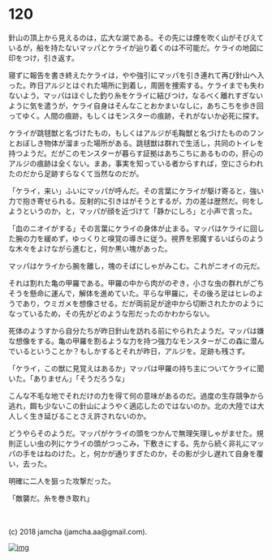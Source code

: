 # 120

針山の頂上から見えるのは，広大な湖である。その先には煙を吹く山がそびえているが，船を持たないマッパとケライが辿り着くのは不可能だ。ケライの地図に印をつけ，引き返す。  

寝ずに報告を書き終えたケライは，やや強引にマッパを引き連れて再び針山へ入った。昨日アルジとはぐれた場所に到着し，周囲を捜索する。ケライまでも失わないよう，マッパはほぐした釣り糸をケライに結びつけ，なるべく離れすぎないように気を遣うが，ケライ自身はそんなことおかまいなしに，あちこちを歩き回ってゆく。人間の痕跡，もしくはモンスターの痕跡，それがないか必死に探す。  

ケライが跳毬獣と名づけたもの，もしくはアルジが毛鞠獣と名づけたもののフンとおぼしき物体が溜まった場所がある。跳毬獣は群れで生活し，共同のトイレを持つようだ。だがこのモンスターが暮らす証拠はあちこちにあるものの，肝心のアルジの痕跡は全くない。まあ，事実を知っている者からすれば，空にさらわれたのだから足跡すらなくて当然なのだが。  

「ケライ，来い」ふいにマッパが呼んだ。その言葉にケライが駆け寄ると，強い力で抱き寄せられる。反射的に引きはがそうとするが，力の差は歴然だ。何をしようというのか，と，マッパが顔を近づけて「静かにしろ」と小声で言った。  

「血のニオイがする」その言葉にケライの身体が止まる。マッパはケライに回した腕の力を緩めず，ゆっくりと嗅覚の導きに従う。視界を邪魔するいばらのような木々をよけながら進むと，何か黒い塊があった。  

マッパはケライから腕を離し，塊のそばにしゃがみこむ。これがニオイの元だ。  

それは割れた亀の甲羅である。甲羅の中から肉がのぞき，小さな虫の群れがごちそうを懸命に運んで，解体を進めていた。平らな甲羅に，その後ろ足はヒレのようであり，ウミガメを想像させる。だが両前足が途中から切断されたかのようになっているため，その先がどのような形だったのかわからない。  

死体のようすから自分たちが昨日針山を訪れる前にやられたようだ。マッパは嫌な想像をする。亀の甲羅を割るような力を持つ強力なモンスターがこの森に潜んでいるということか？もしかするとそれが昨日，アルジを。足跡も残さず。  

「ケライ，この獣に見覚えはあるか」マッパは甲羅の持ち主についてケライに聞いた。「ありません」「そうだろうな」  

こんな不毛な地でそれだけの力を得て何の意味があるのだ。過度の生存競争から逃れ，餌も少ないこの針山にようやく適応したのではないのか。北の大陸では大人しく生き延びることさえ許されないのか。  

どうやらそのようだ。マッパがケライの頭をつかんで無理矢理しゃがませた。規則正しい虫の列にケライの頭がつっこみ，下敷きにする。先から続く非礼にマッパの手をはねのけた。と，何かが通りすぎたのか，その影が少し遅れて自身を覆い，去った。  

明確に二人を狙った攻撃だった。  

「敵襲だ。糸を巻き取れ」  

<br>  
<br>  
(c) 2018 jamcha (jamcha.aa@gmail.com).  

[![img](http://i.creativecommons.org/l/by-nc-sa/4.0/88x31.png)](http://creativecommons.org/licenses/by-nc-sa/4.0/deed)